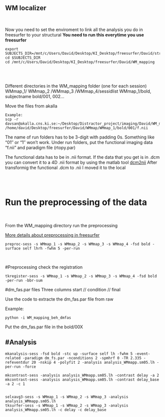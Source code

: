 ## WM localizer

<br/>

Now you need to set the enviroment to link all the analysis you do in freesurfer to your structural
**You need to run this everytime you use freesurfer**

```
export SUBJECTS_DIR=/mnt/c/Users/David/Desktop/KI_Desktop/freesurfer/David/structurals/struct_1
cd $SUBJECTS_DIR
cd /mnt/c/Users/David/Desktop/KI_Desktop/freesurfer/David/WM_mapping
```

<br/>
<br/>

Different directories in the WM_mapping folder (one for each session)
WMmap_1/ WMmap_2 /WMmap_3 /WMmap_4/sessidlist
WMmap_1/bold, subjectname
bold/001, 002...

Move the files from akalla
```
Example:
scp -r davsan@akalla.cns.ki.se:~/Desktop/Distractor_project/imaging/David/WM_mapping/run1/fmri4_WM_map.nii /home/david/Desktop/freesurfer/David/WMmap/WMmap_1/bold/001/f.nii

```

The name of run folders has to be 3-digit with padding 0s. Something like “01″ or “1″ won’t work. Under run folders, put the functional imaging data “f.nii” and paradigm file (rtopy.par) 

The functional data has to be in .nii format. If the data that you get is in .dcm you can convert it to a 4D .nii format by using the matlab tool [dcm2nii](https://www.mathworks.com/matlabcentral/fileexchange/42997-xiangruili-dicm2nii)
After transformig the functional .dcm to .nii I moved it to the local

<br/>
<br/>



# Run the preprocessing of the data
<br/>

From the WM_mapping directory run the preprocessing

[More details about preprocessing in freesurfer](https://surfer.nmr.mgh.harvard.edu/fswiki/FsFastTutorialV5.1/FsFastPreProc)

```
preproc-sess -s WMmap_1 -s WMmap_2 -s WMmap_3 -s WMmap_4 -fsd bold -surface self lhrh -fwhm 5 -per-run
```
<br/>


#Preprocessing check the registration
```
tkregister-sess -s WMmap_1 -s WMmap_2 -s WMmap_3 -s WMmap_4 -fsd bold -per-run -bbr-sum
```

#dm_fas.par files
Three columns
start  //   condition   //  final


Use the code to extracte the dm_fas.par file from raw

Example:
```
python -i WM_mapping_beh_dmfas

```

Put the dm_fas.par file in the bold/00X



#Analysis
------------------------------------

```
mkanalysis-sess -fsd bold -stc up -surface self lh -fwhm 5 -event-related -paradigm dm_fs.par -nconditions 2 -spmhrf 0 -TR 2.335 -refeventdur 20 -nskip 4 -polyfit 2 -analysis analysis_WMmapp.sm05.lh -per-run -force

mkcontrast-sess -analysis analysis_WMmapp.sm05.lh -contrast delay -a 2
mkcontrast-sess -analysis analysis_WMmapp.sm05.lh -contrast delay_base -a 2 -c 1


selxavg3-sess -s WMmap_1 -s WMmap_2 -s WMmap_3 -analysis analysis_WMmapp.sm05.lh
tksurfer-sess -s WMmap_1 -s WMmap_2 -s WMmap_3 -analysis analysis_WMmapp.sm05.lh -c delay -c delay_base 
```

